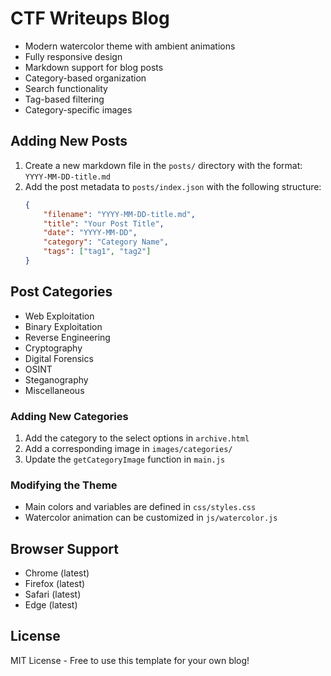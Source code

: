# CTF Writeups Blog

- Modern watercolor theme with ambient animations
- Fully responsive design
- Markdown support for blog posts
- Category-based organization
- Search functionality
- Tag-based filtering
- Category-specific images

## Adding New Posts

1. Create a new markdown file in the `posts/` directory with the format: `YYYY-MM-DD-title.md`
2. Add the post metadata to `posts/index.json` with the following structure:
   ```json
   {
       "filename": "YYYY-MM-DD-title.md",
       "title": "Your Post Title",
       "date": "YYYY-MM-DD",
       "category": "Category Name",
       "tags": ["tag1", "tag2"]
   }
   ```

## Post Categories

- Web Exploitation
- Binary Exploitation
- Reverse Engineering
- Cryptography
- Digital Forensics
- OSINT
- Steganography
- Miscellaneous


### Adding New Categories

1. Add the category to the select options in `archive.html`
2. Add a corresponding image in `images/categories/`
3. Update the `getCategoryImage` function in `main.js`

### Modifying the Theme

- Main colors and variables are defined in `css/styles.css`
- Watercolor animation can be customized in `js/watercolor.js`

## Browser Support

- Chrome (latest)
- Firefox (latest)
- Safari (latest)
- Edge (latest)

## License

MIT License - Free to use this template for your own blog! 
